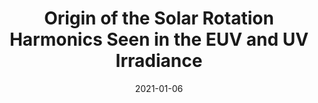 ---
title: "Origin of the Solar Rotation Harmonics Seen in the EUV and UV Irradiance"
collection: publications
permalink: /publications/2021-giono3
date: 2021-01-06
venue: 'Solar Physics'
link: 'https://doi.org/10.1007/s11207-021-01918-x'
citation: '<b>G. Giono</b>, J. Zender, R. Kariyappa and L. Damé, "Origin of the Solar Rotation Harmonics Seen in the EUV and UV Irradiance", <i>Solar Physcis</i>", Volume 296, Issue 11, (2021), doi:10.1007/s11207-021-01918-x'
line_author: '<b>G. Giono</b>, J. Zender, R. Kariyappa and L. Damé'
line_title: '"Origin of the Solar Rotation Harmonics Seen in the EUV and UV Irradiance"'
line_journal: '<i>Solar Physcis</i>", Volume 296, Issue 11, (2021)'
doi: '10.1007/s11207-021-01918-x'
---